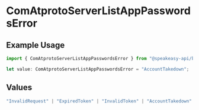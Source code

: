 # ComAtprotoServerListAppPasswordsError

## Example Usage

```typescript
import { ComAtprotoServerListAppPasswordsError } from "@speakeasy-api/bluesky/models/errors";

let value: ComAtprotoServerListAppPasswordsError = "AccountTakedown";
```

## Values

```typescript
"InvalidRequest" | "ExpiredToken" | "InvalidToken" | "AccountTakedown"
```